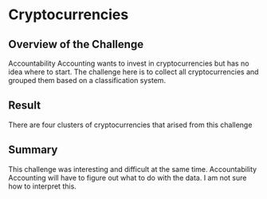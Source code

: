 # Cryptocurrencies

## Overview of the Challenge
Accountability Accounting wants to invest in cryptocurrencies but has no idea where to start. The challenge here is to collect all cryptocurrencies and grouped them based on a classification system. 

## Result
There are four clusters of cryptocurrencies that arised from this challenge

## Summary
This challenge was interesting and difficult at the same time. Accountability Accounting will have to figure out what to do with the data. I am not sure how to interpret this.
